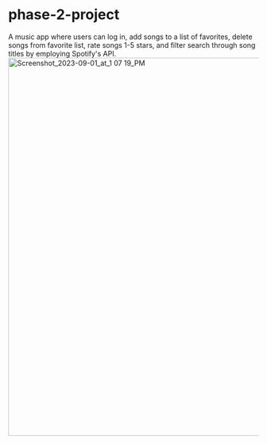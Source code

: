 # phase-2-project

A music app where users can log in, add songs to a list of favorites, delete songs from favorite list, rate songs 1-5 stars, and filter search through song titles by employing Spotify's API.
<img width="760" alt="Screenshot_2023-09-01_at_1 07 19_PM" src="https://github.com/kris-panko/phase-2-project/assets/136921157/7558c220-037e-4597-b5ee-1ab3c7b86860">
